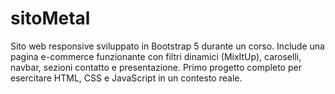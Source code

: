 # sitoMetal
Sito web responsive sviluppato in Bootstrap 5 durante un corso. Include una pagina e-commerce funzionante con filtri dinamici (MixItUp), caroselli, navbar, sezioni contatto e presentazione. Primo progetto completo per esercitare HTML, CSS e JavaScript in un contesto reale.
